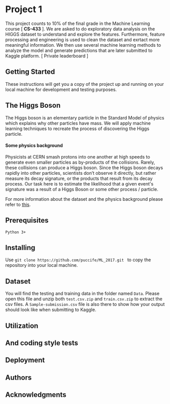# Project 1
This project counts to 10% of the final grade in the Machine Learning course [ **CS-433** ].
We are asked to do  exploratory data analysis on the HIGGS dataset to understand and explore the features.
Furthermore, feature processing and engineering is used to clean the dataset and exrtact more meaningful information.
We then use several machine learning methods to analyze the model and generate predictions that are later submitted to Kaggle platform. [ Private leaderboard ]

## Getting Started
These instructions will get you a copy of the project up and running on your local machine for development and testing purposes.

## The Higgs Boson
The Higgs boson is an elementary particle in the Standard Model of physics which explains why other particles
have mass. We will apply machine learning techniques to recreate the process of discovering the Higgs particle.
#### Some physics background
Physicists at CERN smash protons into one another at high speeds to generate even smaller particles as by-products of the collisions. Rarely, these collisions can produce a Higgs boson. Since the Higgs boson decays rapidly into other particles, scientists don’t observe it directly, but rather measure its decay signature, or the products that result from its decay process. Our task here is to estimate the likelihood that a given event's signature was a result of a Higgs Boson or some other process / particle.

For more information about the dataset and the physics background please refer to [this](https://higgsml.lal.in2p3.fr/files/2014/04/documentation_v1.8.pdf).

## Prerequisites
`Python 3+`
## Installing
Use `git clone https://github.com/puccife/ML_2017.git ` to copy the repository into your local machine.
## Dataset
You will find the testing and training data in the folder named `Data`.
Please open this file and unzip both `test.csv.zip` and `train.csv.zip` to extract the csv files.
A `Sample-submission.csv` file is also there to show how your output should look like when submitting to Kaggle.
## Utilization


## And coding style tests

## Deployment

## Authors

## Acknowledgments
